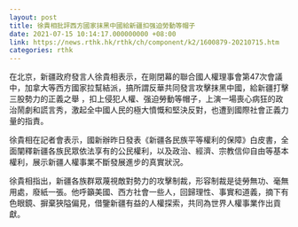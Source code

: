 ```yaml
---
layout: post
title: 徐貴相批評西方國家抹黑中國給新疆扣强迫勞動等帽子
date: 2021-07-15 10:14:17.000000000 +08:00
link: https://news.rthk.hk/rthk/ch/component/k2/1600879-20210715.htm
categories: rthk
---
```


在北京，新疆政府發言人徐貴相表示，在剛閉幕的聯合國人權理事會第47次會議中，加拿大等西方國家拉幫結派，搞所謂反華共同發言攻擊抹黑中國，給新疆打擊三股勢力的正義之舉 ，扣上侵犯人權、强迫勞動等帽子，上演一場喪心病狂的政治鬧劇和謊言秀，激起全中國人民的極大憤慨和堅決反對，也遭到國際社會正義力量的指責。

徐貴相在記者會表示，國新辦昨日發表《新疆各民族平等權利的保障》白皮書，全面闡釋新疆各族民眾依法享有的公民權利，以及政治、經濟、宗教信仰自由等基本權利，展示新疆人權事業不斷發展進步的真實狀況。

徐貴相指出，新疆各族群眾蔑視敵對勢力的攻擊制裁，形容制裁是徒勞無功、毫無用處，廢紙一張。他呼籲美國、西方社會一些人，回歸理性、事實和道義，摘下有色眼鏡、摒棄狹隘偏見，借鑒新疆有益的人權探索，共同為世界人權事業作出貢獻。
